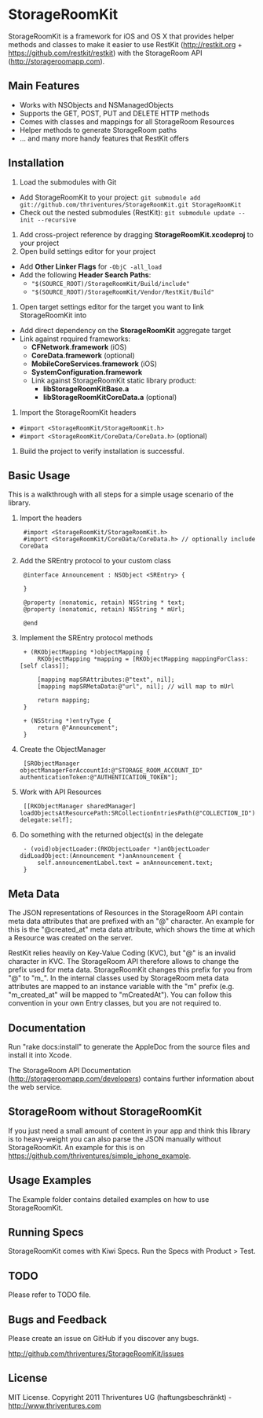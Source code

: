 StorageRoomKit
=========================

StorageRoomKit is a framework for iOS and OS X that provides helper methods and classes to make it easier to use RestKit (http://restkit.org + https://github.com/restkit/restkit) with the StorageRoom API (http://storageroomapp.com).


Main Features
-------------------------

* Works with NSObjects and NSManagedObjects
* Supports the GET, POST, PUT and DELETE HTTP methods
* Comes with classes and mappings for all StorageRoom Resources
* Helper methods to generate StorageRoom paths
* ... and many more handy features that RestKit offers


Installation
-------------------------

1. Load the submodules with Git
  * Add StorageRoomKit to your project: `git submodule add git://github.com/thriventures/StorageRoomKit.git StorageRoomKit`
  * Check out the nested submodules (RestKit): `git submodule update --init --recursive`
1. Add cross-project reference by dragging **StorageRoomKit.xcodeproj** to your project
1. Open build settings editor for your project
  * Add **Other Linker Flags** for `-ObjC -all_load`
  * Add the following **Header Search Paths**:
    * `"$(SOURCE_ROOT)/StorageRoomKit/Build/include"`
    * `"$(SOURCE_ROOT)/StorageRoomKit/Vendor/RestKit/Build"`
1. Open target settings editor for the target you want to link StorageRoomKit into
  * Add direct dependency on the **StorageRoomKit** aggregate target
  * Link against required frameworks:
    * **CFNetwork.framework** (iOS)
    * **CoreData.framework** (optional)
    * **MobileCoreServices.framework** (iOS)
    * **SystemConfiguration.framework**
    * Link against StorageRoomKit static library product:
      * **libStorageRoomKitBase.a**
      * **libStorageRoomKitCoreData.a** (optional)
1. Import the StorageRoomKit headers
  * `#import <StorageRoomKit/StorageRoomKit.h>`
  * `#import <StorageRoomKit/CoreData/CoreData.h>` (optional)
1. Build the project to verify installation is successful.


Basic Usage
-------------------------


This is a walkthrough with all steps for a simple usage scenario of the library.

1. Import the headers

        #import <StorageRoomKit/StorageRoomKit.h>
        #import <StorageRoomKit/CoreData/CoreData.h> // optionally include CoreData

1. Add the SREntry protocol to your custom class

        @interface Announcement : NSObject <SREntry> {

        }

        @property (nonatomic, retain) NSString * text;
        @property (nonatomic, retain) NSString * mUrl;

        @end

1. Implement the SREntry protocol methods

        + (RKObjectMapping *)objectMapping {
            RKObjectMapping *mapping = [RKObjectMapping mappingForClass:[self class]];

            [mapping mapSRAttributes:@"text", nil];
            [mapping mapSRMetaData:@"url", nil]; // will map to mUrl

            return mapping;
        }

        + (NSString *)entryType {
            return @"Announcement";
        }

1. Create the ObjectManager

        [SRObjectManager objectManagerForAccountId:@"STORAGE_ROOM_ACCOUNT_ID" authenticationToken:@"AUTHENTICATION_TOKEN"];

1. Work with API Resources

        [[RKObjectManager sharedManager] loadObjectsAtResourcePath:SRCollectionEntriesPath(@"COLLECTION_ID") delegate:self];    

1. Do something with the returned object(s) in the delegate

        - (void)objectLoader:(RKObjectLoader *)anObjectLoader didLoadObject:(Announcement *)anAnnouncement {
            self.announcementLabel.text = anAnnouncement.text;
        }


Meta Data
-------------------------

The JSON representations of Resources in the StorageRoom API contain meta data attributes that are prefixed with an "@" character. An example for this is the 
"@created_at" meta data attribute, which shows the time at which a Resource was created on the server.

RestKit relies heavily on Key-Value Coding (KVC), but "@" is an invalid character in KVC. The StorageRoom API therefore allows to change the prefix used for 
meta data. StorageRoomKit changes this prefix for you from "@" to "m_". In the internal classes used by StorageRoom meta data attributes are mapped to an
instance variable with the "m" prefix (e.g. "m_created_at" will be mapped to "mCreatedAt"). You can follow this convention in your own Entry classes,
but you are not required to.


Documentation
-------------------------

Run "rake docs:install" to generate the AppleDoc from the source files and install it into Xcode.

The StorageRoom API Documentation (http://storageroomapp.com/developers) contains further information about the web service.


StorageRoom without StorageRoomKit
-------------------------

If you just need a small amount of content in your app and think this library is to heavy-weight you can also parse the JSON manually without StorageRoomKit. An example for this is on https://github.com/thriventures/simple_iphone_example.


Usage Examples
-------------------------

The Example folder contains detailed examples on how to use StorageRoomKit.

Running Specs
-------------------------

StorageRoomKit comes with Kiwi Specs. Run the Specs with Product > Test.


TODO
-------------------------

Please refer to TODO file.


Bugs and Feedback
-------------------------

Please create an issue on GitHub if you discover any bugs.

http://github.com/thriventures/StorageRoomKit/issues

License
-------------------------

MIT License. Copyright 2011 Thriventures UG (haftungsbeschränkt) - http://www.thriventures.com
